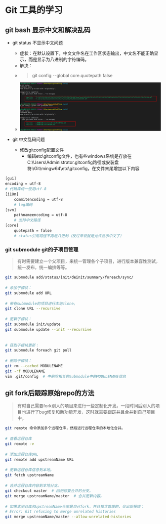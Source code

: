 # Git 工具的学习

## git bash 显示中文和解决乱码

- git status 不显示中文问题
  - 症状：在默认设置下，中文文件名在工作区状态输出，中文名不能正确显示，而是显示为八进制的字符编码。
  - 解决：
  - > git config --global core.quotepath false
  - ![截图](./assets/7DE3E1EA-9746-4475-BF52-FC1ECB867277.png)

- git 中文乱码问题
  - 修改gitconfig配置文件
    - 编辑etc\gitconfig文件，也有些windows系统是存放在C:\Users\Administrator\.gitconfig路径或安装盘符:\Git\mingw64\etc\gitconfig，在文件末尾增加以下内容

```bash
[gui]  
encoding = utf-8  
# 代码库统一使用utf-8  
[i18n]  
    commitencoding = utf-8  
    # log编码  
[svn]  
    pathnameencoding = utf-8  
    # 支持中文路径  
[core]
    quotepath = false
    # status引用路径不再是八进制（反过来说就是允许显示中文了）
```

### git submodule git的子项目管理  

> 有时需要建立一个父项目，来统一管理各个子项目，进行版本兼容性测试，统一发布，统一编排等等。

```bash
git submodule add/status/init/deinit/summary/foreach/sync/

# 添加子模块：
git submodule add URL

# 带有submodule的项目进行本地clone。
git clone URL --recursive

# 更新子模块：
git submodule init/update
git submodule update --init --recursive


# 获取子模块更新：
git submodule foreach git pull

# 删除子模块：
git rm --cached MODULENAME
git -rf MODULENAME
vim .git/config  # 中删除相关的submodule中的MODULENAME信息

```

## git fork后跟踪原始repo的方法

> 有时自己需要fork别人的项目来进行一些定制化开发。一段时间后别人的项目也进行了bug修复和新功能开发，这时就需要跟踪并且合并到自己项目中。

```bash
git remote 命令添加多个远程仓库，然后进行远程仓库的本地化合并。

# 查看远程仓库
git remote -v

# 添加远程仓库URL
git remote add upstreamName URL

# 更新远程仓库信息到本地。
git fetch upstreamName

# 合并远程仓库内容到本地分支。
git checkout master  # 回到想要合并的分支。
git merge upstreamName/master  # 合并更新内容。

# 如果本地仓库和upstreamName仓库是自己fork，并且独立管理的，会出现报错：
# Error: Git refusing to merge unrelated histories
git merge upstreamName/master --allow-unrelated-histories
```
